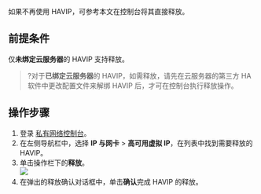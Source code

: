如果不再使用 HAVIP，可参考本文在控制台将其直接释放。

## 前提条件
仅**未绑定云服务器**的 HAVIP 支持释放。
>?对于**已绑定云服务器**的 HAVIP，如需释放，请先在云服务器的第三方 HA 软件中更改配置文件来解绑 HAVIP 后，才可在控制台执行释放操作。
>
## 操作步骤
1. 登录 [私有网络控制台](https://console.cloud.tencent.com/vpc/)。
2. 在左侧导航栏中，选择 **IP 与网卡** > **高可用虚拟 IP**，在列表中找到需要释放的 HAVIP。
3. 单击操作栏下的**释放**。   
     ![](https://main.qcloudimg.com/raw/7201ae9d91dccd39da8cda654a56f68d.png)
4. 在弹出的释放确认对话框中，单击**确认**完成 HAVIP 的释放。
